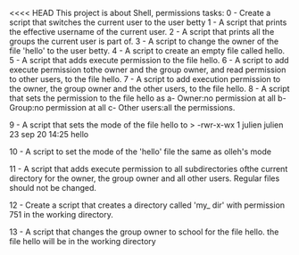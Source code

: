 <<<< HEAD
This project is about Shell, permissions
tasks:
0 - Create a script that switches the current user to the user betty
1 - A script that prints the effective username of the current user.
2 - A script that prints all the groups the current user is part of.
3 - A script to change the owner of the file 'hello' to the user betty.
4 - A script to create an empty file called hello.
5 - A script that adds execute permission to the file hello.
6 - A script to add execute permission tothe owner and the group owner, and read permission to other users, to the file hello.
7 - A script to add execution permission to the owner, the group owner and the other users, to the file hello. 
8 - A script that sets the permission to the file hello as 
a- Owner:no permission at all
b- Group:no permission at all
c- Other users:all the permissions. 

9 - A script that sets the mode of the file hello to > 
-rwr-x-wx 1 julien julien 23 sep 20 14:25 hello

10 - A script to set the mode of the 'hello' file the same as olleh's mode

11 - A script that adds execute permission to all subdirectories ofthe current directory for the owner, the group owner and all other users. Regular files should not be changed.

12 - Create a script that creates a directory called 'my_ dir' with permission 751 in the working directory. 

13 - A script that changes the group owner to school for the file hello. the file hello will be in the working directory 
